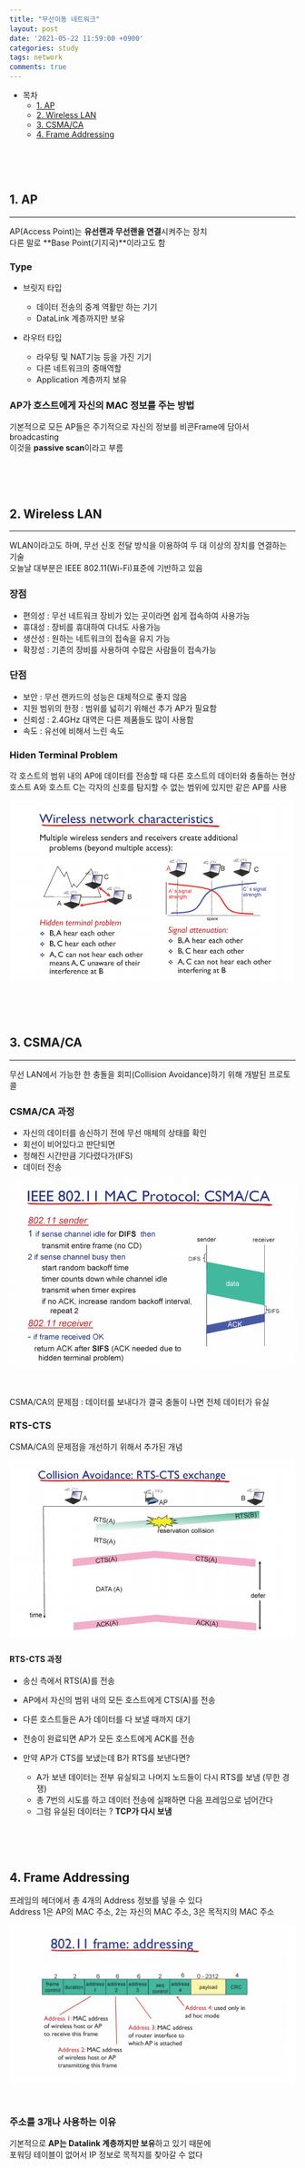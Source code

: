 ```yaml
---
title: "무선이동 네트워크"
layout: post
date: '2021-05-22 11:59:00 +0900'
categories: study
tags: network
comments: true
---
```


- 목차
    - [1. AP](#1-ap)
    - [2. Wireless LAN](#2-wireless-lan)
    - [3. CSMA/CA](#3-csmaca)
    - [4. Frame Addressing](#4-frame-addressing)

<br>
<br>
<br>

## 1. AP
---
AP(Access Point)는 **유선랜과 무선랜을 연결**시켜주는 장치<br>
다른 말로 **Base Point(기지국)**이라고도 함<br>

### Type

- 브릿지 타입
    - 데이터 전송의 중계 역활만 하는 기기
    - DataLink 계층까지만 보유

- 라우터 타입
    - 라우팅 및 NAT기능 등을 가진 기기
    - 다른 네트워크의 중매역할
    - Application 계층까지 보유


### AP가 호스트에게 자신의 MAC 정보를 주는 방법

기본적으로 모든 AP들은 주기적으로 자신의 정보를 비콘Frame에 담아서 broadcasting<br>
이것을 **passive scan**이라고 부름<br>

<br>
<br>
<br>

## 2. Wireless LAN
---
WLAN이라고도 하며, 무선 신호 전달 방식을 이용하여 두 대 이상의 장치를 연결하는 기술<br>
오늘날 대부분은 IEEE 802.11(Wi-Fi)표준에 기반하고 있음<br>

### 장점

- 편의성 : 무선 네트워크 장비가 있는 곳이라면 쉽게 접속하여 사용가능
- 휴대성 : 장비를 휴대하여 다녀도 사용가능
- 생산성 : 원하는 네트워크의 접속을 유지 가능
- 확장성 : 기존의 장비를 사용하여 수많은 사람들이 접속가능

### 단점

- 보안 : 무선 랜카드의 성능은 대체적으로 좋지 않음
- 지원 범위의 한정 : 범위를 넓히기 위해선 추가 AP가 필요함
- 신뢰성 : 2.4GHz 대역은 다른 제품들도 많이 사용함
- 속도 : 유선에 비해서 느린 속도

### Hiden Terminal Problem
각 호스트의 범위 내의 AP에 데이터를 전송할 때 다른 호스트의 데이터와 충돌하는 현상<br>
호스트 A와 호스트 C는 각자의 신호를 탐지할 수 없는 범위에 있지만 같은 AP를 사용<br>

![ex_screenshot](/assets/img/htp.PNG)<br>

<br>
<br>
<br>


## 3. CSMA/CA
---
무선 LAN에서 가능한 한 충돌을 회피(Collision Avoidance)하기 위해 개발된 프로토콜<br>


### CSMA/CA 과정

- 자신의 데이터를 송신하기 전에 무선 매체의 상태를 확인
- 회선이 비어있다고 판단되면
- 정해진 시간만큼 기다렸다가(IFS)
- 데이터 전송

![ex_screenshot](/assets/img/csmaca.PNG)<br>

<br>

CSMA/CA의 문제점 : 데이터를 보내다가 결국 충돌이 나면 전체 데이터가 유실

### RTS-CTS
CSMA/CA의 문제점을 개선하기 위해서 추가된 개념<br>

![ex_screenshot](/assets/img/rtscts.PNG)<br>

#### RTS-CTS 과정

- 송신 측에서 RTS(A)를 전송
- AP에서 자신의 범위 내의 모든 호스트에게 CTS(A)를 전송
- 다른 호스트들은 A가 데이터를 다 보낼 때까지 대기
- 전송이 완료되면 AP가 모든 호스트에게 ACK를 전송
- 만약 AP가 CTS를 보냈는데 B가 RTS를 보낸다면?

    - A가 보낸 데이터는 전부 유실되고 나머지 노드들이 다시 RTS를 보냄 (무한 경쟁)
    - 총 7번의 시도를 하고 데이터 전송에 실패하면 다음 프레임으로 넘어간다
    - 그럼 유실된 데이터는 ? **TCP가 다시 보냄**

<br>
<br>
<br>

## 4. Frame Addressing
프레임의 헤더에서 총 4개의 Address 정보를 넣을 수 있다<br>
Address 1은 AP의 MAC 주소, 2는 자신의 MAC 주소, 3은 목적지의 MAC 주소<br>


![ex_screenshot](/assets/img/frame.PNG)<br>

<br>

### 주소를 3개나 사용하는 이유
기본적으로 **AP는 Datalink 계층까지만 보유**하고 있기 때문에 <br>
포워딩 테이블이 없어서 IP 정보로 목적지를 찾아갈 수 없다<br>




